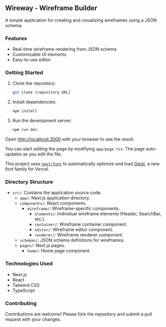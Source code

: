 ## Wireway - Wireframe Builder

A simple application for creating and visualizing wireframes using a JSON schema.

### Features

-   Real-time wireframe rendering from JSON schema
-   Customizable UI elements
-   Easy-to-use editor

### Getting Started

1.  Clone the repository:

    ```bash
    git clone [repository URL]
    ```

2.  Install dependencies:

    ```bash
    npm install
    ```

3.  Run the development server:

    ```bash
    npm run dev
    ```

Open [http://localhost:3000](http://localhost:3000) with your browser to see the result.

You can start editing the page by modifying `app/page.tsx`. The page auto-updates as you edit the file.

This project uses [`next/font`](https://nextjs.org/docs/app/building-your-application/optimizing/fonts) to automatically optimize and load [Geist](https://vercel.com/font), a new font family for Vercel.

### Directory Structure

-   `src/`: Contains the application source code.
    -   `app/`: Next.js application directory.
    -   `components/`: React components.
        -   `wireframe/`: Wireframe-specific components.
            -   `elements/`: Individual wireframe elements (Header, SearchBar, etc.).
            -   `container/`: Wireframe container component.
            -   `editor/`: Wireframe editor component.
            -   `renderer/`: Wireframe renderer component.
    -   `schemas/`: JSON schema definitions for wireframes.
    -   `pages/`: Next.js pages.
        -   `home/`: Home page component.

### Technologies Used

-   Next.js
-   React
-   Tailwind CSS
-   TypeScript


### Contributing

Contributions are welcome! Please fork the repository and submit a pull request with your changes.
